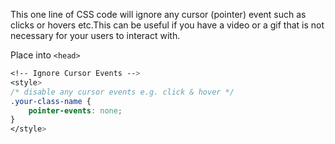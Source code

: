 This one line of CSS code will ignore any cursor (pointer) event such as clicks or hovers etc.This can be useful if you have a video or a gif that is not necessary for your users to interact with.

Place into `<head>`

```css
<!-- Ignore Cursor Events --> 
<style>
/* disable any cursor events e.g. click & hover */
.your-class-name {
	pointer-events: none;
}
</style>
```
